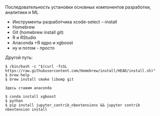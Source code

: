Последовательность установки основных компонентов разработки, аналитики и ML

- Инструменты разработчика
	xcode-select --install
- Homebrew
- Git (homebrew install git)
- R и RStudio
- Anaconda +R ядро и xgboost
- ну и потом - просто


Другой путь:

```
$ /bin/bash -c "$(curl -fsSL https://raw.githubusercontent.com/Homebrew/install/HEAD/install.sh)"
$ brew help
$ brew install cmake libomp git

Здесь ставим anaconda

$ conda install xgboost
$ python
$ pip install jupyter_contrib_nbextensions && jupyter contrib nbextension install
```